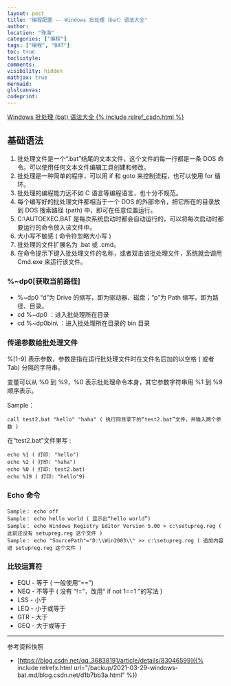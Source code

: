 ```yaml
---
layout: post
title: "编程配置 -- Windows 批处理（bat）语法大全"
author:
location: "珠海"
categories: ["编程"]
tags: ["编程", "BAT"]
toc: true
toclistyle:
comments:
visibility: hidden
mathjax: true
mermaid:
glslcanvas:
codeprint:
---
```


[Windows 批处理 (bat) 语法大全 {% include relref_csdn.html %}](https://blog.csdn.net/qq_36838191/article/details/83046599)


## 基础语法

1. 批处理文件是一个“.bat”结尾的文本文件，这个文件的每一行都是一条 DOS 命令。可以使用任何文本文件编辑工具创建和修改。
2. 批处理是一种简单的程序，可以用 if 和 goto 来控制流程，也可以使用 for 循环。
3. 批处理的编程能力远不如 C 语言等编程语言，也十分不规范。
4. 每个编写好的批处理文件都相当于一个 DOS 的外部命令，把它所在的目录放到 DOS 搜索路径 (path) 中，即可在任意位置运行。
5. C:\AUTOEXEC.BAT 是每次系统启动时都会自动运行的，可以将每次启动时都要运行的命令放入该文件中。
6. 大小写不敏感 ( 命令符忽略大小写 )
7. 批处理的文件扩展名为 .bat 或 .cmd。
8. 在命令提示下键入批处理文件的名称，或者双击该批处理文件，系统就会调用 Cmd.exe 来运行该文件。


### %~dp0[获取当前路径]

* %~dp0 “d”为 Drive 的缩写，即为驱动器、磁盘；“p”为 Path 缩写，即为路径、目录。
* cd %~dp0 ：进入批处理所在目录
* cd %~dp0bin\ ：进入批处理所在目录的 bin 目录


### 传递参数给批处理文件

%[1-9] 表示参数，参数是指在运行批处理文件时在文件名后加的以空格 ( 或者 Tab) 分隔的字符串。

变量可以从 %0 到 %9，%0 表示批处理命令本身，其它参数字符串用 %1 到 %9 顺序表示。

Sample：

```
call test2.bat "hello" "haha" ( 执行同目录下的“test2.bat”文件，并输入两个参数 )
```

在“test2.bat”文件里写 :

```
echo %1 ( 打印: "hello")
echo %2 ( 打印: "haha")
echo %0 ( 打印: test2.bat)
echo %19 ( 打印: "hello"9)
```


### Echo 命令

```
Sample： echo off
Sample： echo hello world ( 显示出“hello world”)
Sample： echo Windows Registry Editor Version 5.00 > c:\setupreg.reg ( 此前还没有 setupreg.reg 这个文件 )
Sample： echo "SourcePath"="D:\\Win2003\\" >> c:\setupreg.reg ( 追加内容进 setupreg.reg 这个文件 )
```


### 比较运算符

* EQU - 等于 ( 一般使用“==”)
* NEQ - 不等于 ( 没有 “!=”，改用“ if not 1==1 ”的写法 )
* LSS - 小于
* LEQ - 小于或等于
* GTR - 大于
* GEQ - 大于或等于

<hr class='reviewline'/>
<p class='reviewtip'><script type='text/javascript' src='{% include relrefx.html url="/assets/reviewjs/blogs/2021-03-29-windows-bat.md.js" %}'></script></p>
<font class='ref_snapshot'>参考资料快照</font>

- [https://blog.csdn.net/qq_36838191/article/details/83046599]({% include relrefx.html url="/backup/2021-03-29-windows-bat.md/blog.csdn.net/d1b7bb3a.html" %})
